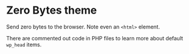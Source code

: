 # Zero Bytes theme

Send zero bytes to the browser. Note even an `<html>` element.

There are commented out code in PHP files to learn more about default `wp_head` items.
